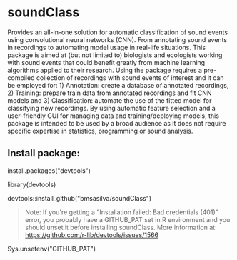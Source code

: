 # soundClass
Provides an all-in-one solution for automatic classification of 
sound events using convolutional neural networks (CNN). From 
annotating sound events in recordings to automating model usage in real-life
situations. This package is aimed at (but not limited to) biologists and 
ecologists working with sound events that could benefit greatly from 
machine learning algorithms applied to their research. Using the package 
requires a pre-compiled collection of recordings with sound events of 
interest and it can be employed for: 1) Annotation: create a database of 
annotated recordings, 2) Training: prepare train data from annotated 
recordings and fit CNN models and 3) Classification: automate the use of 
the fitted model for classifying new recordings. By using automatic 
feature selection and a user-friendly GUI for managing data and 
training/deploying models, this package is intended to be used by a broad 
audience as it does not require specific expertise in statistics, 
programming or sound analysis.
    
## Install package:
  install.packages("devtools")
  
  library(devtools)
  
  devtools::install_github("bmsasilva/soundClass")
  
  > Note: If you're getting a "Installation failed: Bad credentials (401)" error, 
  > you probably have a GITHUB_PAT set in R environment and you should unset it before installing soundClass. More information at:
  > https://github.com/r-lib/devtools/issues/1566

  Sys.unsetenv("GITHUB_PAT")
    
